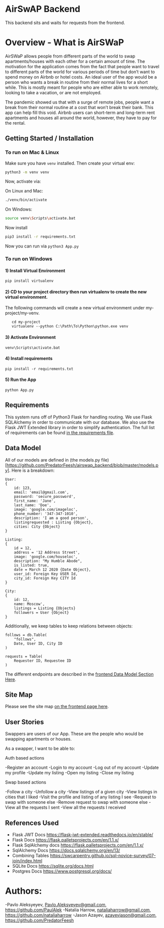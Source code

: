 # AirSwAP Backend

This backend sits and waits for requests from the frontend.

# Overview - What is AirSWaP

AirSWaP allows people from different parts of the world to swap apartments/houses with each other for a certain amount of time. The motivation for the application comes from the fact that people want to travel to different parts of the world for various periods of time but don’t want to spend money on Airbnb or hotel costs. An ideal user of the app would be a person who wants a break in routine from their normal lives for a short while. This is mostly meant for people who are either able to work remotely, looking to take a vacation, or are not employed.

The pandemic showed us that with a surge of remote jobs, people want a break from their normal routine at a cost that won’t break their bank. This app can help fill this void. Airbnb users can short-term and long-term rent apartments and houses all around the world, however, they have to pay for the rental.

## Getting Started / Installation

### To run on Mac & Linux

Make sure you have `venv` installed. Then create your virtual env:

```bash
python3 -m venv venv
```

Now, activate via:

On Linux and Mac:
```bash
./venv/bin/activate
```

On Windows:
```bash
source venv\Scripts\activate.bat
```

Now install

```bash
pip3 install -r requirements.txt
```

Now you can run via `python3 App.py`

### To run on Windows
#### 1) Install Virtual Environment 
```pip install virtualenv```

#### 2) CD to your project directory then run virtualenv to create the new virtual environment.
The following commands will create a new virtual environment under my-project/my-venv.
```
   cd my-project
   virtualenv --python C:\Path\To\Python\python.exe venv
```

#### 3) Activate Environment
`venv\Scripts\activate.bat`

#### 4) Install requirements
`pip install -r requirements.txt`

#### 5) Run the App
`python App.py`


## Requirements

This system runs off of Python3 Flask for handling routing. We use Flask SQLAlchemy in order to communicate with our database. We also use the Flask JWT Extended library in order to simplify authentication. The full list of requirements can be found [in the requirements file](https://github.com/PredatorFeesh/airswap_backend/blob/master/requirements.txt).

## Data Model

All of our models are defined in (the models.py file)[https://github.com/PredatorFeesh/airswap_backend/blob/master/models.py]. Here is a breakdown:

```
User:
{
    id: 123,
    email: 'email@gmail.com',
    password: 'secure_password',
    first_name: 'Jane',
    last_name: 'Doe',
    image: 'google.com/imageloc',
    phone_number: '347-347-1010',
    description: 'I am a good person',
    listingrequested : Listing {Object},
    cities: City {Object}
}

Listing:
{
    id = 12,
    address = '12 Address Street',
    image: 'google.com/houseloc',
    description: "My Humble Abode",
    is_listed: true,
    date = March 12 2020 {Date Object},
    user_id: Foreign Key USER Id,
    city_id: Foreign Key CITY Id
}

City: 
{
    id: 12,
    name: Moscow',
    listings = Listing {Objects}
    followers = User {Object}
}
```

Additionally, we keep tables to keep relations between objects:
```
follows = db.Table(
    "follows",
    Date, User ID, City ID
)

requests = Table(
    Requester ID, Requestee ID
)
```

The different endpoints are described in the [frontend Data Model Section Here](https://github.com/PredatorFeesh/airswap_frontend/blob/master/README.md#data-model).

## Site Map

Please see the site map [on the frontend page here](https://github.com/PredatorFeesh/airswap_frontend/blob/master/README.md#sitemap).

## User Stories 

Swappers are users of our App. These are the people who would be swapping apartments or houses.

As a swapper, I want to be able to:

Auth based actions

 -Register an account
 -Login to my account
 -Log out of my account
 -Update my profile
 -Update my listing
 -Open my listing
 -Close my listing

Swap based actions

 -Follow a city
 -Unfollow a city
 -View listings of a given city
 -View listings in cities that I liked
 -Visit the profile and listing of any listing I see
 -Request to swap with someone else
 -Remove request to swap with someone else
 -View all the requests I sent
 -View all the requests I received

## References Used

- Flask JWT Docs https://flask-jwt-extended.readthedocs.io/en/stable/
- Flask Docs https://flask.palletsprojects.com/en/1.1.x/
- Flask SqlAlchemy docs https://flask.palletsprojects.com/en/1.1.x/
- SqlAlchemy Docs https://docs.sqlalchemy.org/en/13/
- Combining Tables https://swcarpentry.github.io/sql-novice-survey/07-join/index.html
- SQLite Docs https://sqlite.org/docs.html
- Postgres Docs https://www.postgresql.org/docs/

# Authors:

 -Pavlo Aleksyeyev, Pavlo.Aleksyeyev@gmail.com, https://github.com/PaulAlek
 -Natalia Harrow, nataliaharrow@gmail.com, https://github.com/nataliaharrow
 -Jason Azayev, azayevjason@gmail.com, https://github.com/PredatorFeesh



